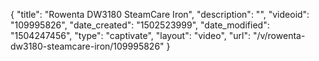 {
    "title": "Rowenta DW3180 SteamCare Iron",
    "description": "",
    "videoid": "109995826",
    "date_created": "1502523999",
    "date_modified": "1504247456",
    "type": "captivate",
    "layout": "video",
    "url": "\/v\/rowenta-dw3180-steamcare-iron\/109995826"
}
